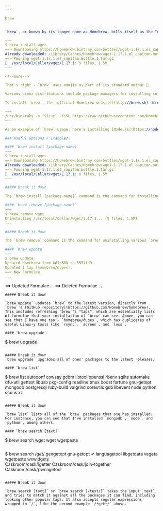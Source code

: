 ```yaml
---
---

brew
--

`brew`, or known by its longer name as Homebrew, bills itself as the "missing package manager for OS X". Here's an example of installing a package: 

~~~
$ brew install wget
==> Downloading https://homebrew.bintray.com/bottles/wget-1.17.1.el_capitan.bottle.1.tar.gz
Already downloaded: /Library/Caches/Homebrew/wget-1.17.1.el_capitan.bottle.1.tar.gz
==> Pouring wget-1.17.1.el_capitan.bottle.1.tar.gz
🍺  /usr/local/Cellar/wget/1.17.1: 9 files, 1.5M
~~~

<!--more--> 

That's right - `brew` uses emojis as part of its standard output 🙌 

Various Linux distributions include package managers for installing software out of the box (e.g. `apt-get` for Ubuntu), and `brew` is a third-party effort to replicate the same for OS X. 

To install `brew`, the [official Homebrew website](http://brew.sh) directs you to run this command, which incidentally explains itself as it runs:

~~~
/usr/bin/ruby -e "$(curl -fsSL https://raw.githubusercontent.com/Homebrew/install/master/install)"
~~~

As an example of `brew` usage, here's installing [Node.js](https://nodejs.org/):

### Useful Options / Examples

#### `brew install [package-name]`
~~~
$ brew install wget
==> Downloading https://homebrew.bintray.com/bottles/wget-1.17.1.el_capitan.bottle.1.tar.gz
Already downloaded: /Library/Caches/Homebrew/wget-1.17.1.el_capitan.bottle.1.tar.gz
==> Pouring wget-1.17.1.el_capitan.bottle.1.tar.gz
🍺  /usr/local/Cellar/wget/1.17.1: 9 files, 1.5M
~~~

##### Break it down

The `brew install [package-name]` command is the command for installing various `brew` packages. There is a [public list](https://github.com/Homebrew/homebrew/tree/master/Library/Formula) of available packages that `brew` pulls from. Each package has a "formula", or package definition, that `brew` can parse. Upon picking a formula, like `node`, `wget`, or `cowsay`, `brew` retrieves the formula and follows the instructions (e.g. downloading the appropriate files) to install that package.

#### `brew remove [package-name]`
~~~
$ brew remove wget
Uninstalling /usr/local/Cellar/wget/1.17.1... (9 files, 1.5M)
~~~

##### Break it down

The `brew remove` command is the command for uninstalling various `brew` packages, given the name of a package, using the package's formula.

#### `brew update`
~~~
$ brew update
Updated Homebrew from 86fc508 to 5531fd9.
Updated 1 tap (homebrew/dupes).
==> New Formulae
...
```

==> Updated Formulae
...
==> Deleted Formulae
...
~~~
##### Break it down

`brew update` updates `brew` to the latest version, directly from `brew`'s [GitHub repository](https://github.com/Homebrew/homebrew). This includes refreshing `brew`'s "taps", which are essentially lists of formulae that your installation of `brew` can see. Above, you can see that I have one tap - `homebrew/dupes`, which has duplicates of useful Linux-y tools like `rsync`, `screen`, and `less`.

#### `brew upgrade`

~~~
$ brew upgrade
~~~

##### Break it down
`brew upgrade` upgrades all of ones' packages to the latest releases.

#### `brew list`
~~~
$ brew list
autoconf	cowsay		gdbm		libtool		openssl		rbenv		sqlite
automake	dfu-util	gettext		libusb		pkg-config	readline	tmux
boost		fortune		gnu-getopt	mongodb		postgresql	ruby-build	valgrind
coreutils	gdb			libevent	node		python		scons		xz

~~~

##### Break it down

`brew list` lists all of the `brew` packages that one has installed. For instance, you can see that I've installed `mongodb`, `node`, and `python`, among others.

#### `brew search [text]`
~~~
$ brew search wget
wget						wgetpaste                                                 
~~~

~~~
$ brew search /*get*/
gengetopt        gnu-getopt ✔     languagetool     libgetdata       vegeta           wgetpaste        wxwidgets      
Caskroom/cask/igetter                   Caskroom/cask/join-together             Caskroom/cask/pwnagetool              
~~~

##### Break it down

`brew search [text]` or `brew search [/text/]` takes the input `text`, and tries to match it against all the packages it can find, including looking other popular taps. It also accepts regular expressions wrapped in `/`, like the second example `/*get*/` above.
